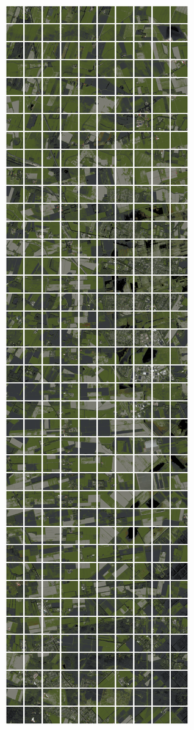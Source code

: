 <html>
<div>
<img src="https://github.com/HakkaTjakka/NL_TILE_MAP/blob/main/18/642/-1062/r.6420.-10620.png" height="44" width="44">
<img src="https://github.com/HakkaTjakka/NL_TILE_MAP/blob/main/18/642/-1062/r.6421.-10620.png" height="44" width="44">
<img src="https://github.com/HakkaTjakka/NL_TILE_MAP/blob/main/18/642/-1062/r.6422.-10620.png" height="44" width="44">
<img src="https://github.com/HakkaTjakka/NL_TILE_MAP/blob/main/18/642/-1062/r.6423.-10620.png" height="44" width="44">
<img src="https://github.com/HakkaTjakka/NL_TILE_MAP/blob/main/18/642/-1062/r.6424.-10620.png" height="44" width="44">
<img src="https://github.com/HakkaTjakka/NL_TILE_MAP/blob/main/18/642/-1062/r.6425.-10620.png" height="44" width="44">
<img src="https://github.com/HakkaTjakka/NL_TILE_MAP/blob/main/18/642/-1062/r.6426.-10620.png" height="44" width="44">
<img src="https://github.com/HakkaTjakka/NL_TILE_MAP/blob/main/18/642/-1062/r.6427.-10620.png" height="44" width="44">
<img src="https://github.com/HakkaTjakka/NL_TILE_MAP/blob/main/18/642/-1062/r.6428.-10620.png" height="44" width="44">
<img src="https://github.com/HakkaTjakka/NL_TILE_MAP/blob/main/18/642/-1062/r.6429.-10620.png" height="44" width="44">
<img src="https://github.com/HakkaTjakka/NL_TILE_MAP/blob/main/18/643/-1062/r.6430.-10620.png" height="44" width="44">
<img src="https://github.com/HakkaTjakka/NL_TILE_MAP/blob/main/18/643/-1062/r.6431.-10620.png" height="44" width="44">
<img src="https://github.com/HakkaTjakka/NL_TILE_MAP/blob/main/18/643/-1062/r.6432.-10620.png" height="44" width="44">
<img src="https://github.com/HakkaTjakka/NL_TILE_MAP/blob/main/18/643/-1062/r.6433.-10620.png" height="44" width="44">
<img src="https://github.com/HakkaTjakka/NL_TILE_MAP/blob/main/18/643/-1062/r.6434.-10620.png" height="44" width="44">
<img src="https://github.com/HakkaTjakka/NL_TILE_MAP/blob/main/18/643/-1062/r.6435.-10620.png" height="44" width="44">
<img src="https://github.com/HakkaTjakka/NL_TILE_MAP/blob/main/18/643/-1062/r.6436.-10620.png" height="44" width="44">
<img src="https://github.com/HakkaTjakka/NL_TILE_MAP/blob/main/18/643/-1062/r.6437.-10620.png" height="44" width="44">
<img src="https://github.com/HakkaTjakka/NL_TILE_MAP/blob/main/18/643/-1062/r.6438.-10620.png" height="44" width="44">
<img src="https://github.com/HakkaTjakka/NL_TILE_MAP/blob/main/18/643/-1062/r.6439.-10620.png" height="44" width="44">
<br>
<img src="https://github.com/HakkaTjakka/NL_TILE_MAP/blob/main/18/642/-1062/r.6420.-10619.png" height="44" width="44">
<img src="https://github.com/HakkaTjakka/NL_TILE_MAP/blob/main/18/642/-1062/r.6421.-10619.png" height="44" width="44">
<img src="https://github.com/HakkaTjakka/NL_TILE_MAP/blob/main/18/642/-1062/r.6422.-10619.png" height="44" width="44">
<img src="https://github.com/HakkaTjakka/NL_TILE_MAP/blob/main/18/642/-1062/r.6423.-10619.png" height="44" width="44">
<img src="https://github.com/HakkaTjakka/NL_TILE_MAP/blob/main/18/642/-1062/r.6424.-10619.png" height="44" width="44">
<img src="https://github.com/HakkaTjakka/NL_TILE_MAP/blob/main/18/642/-1062/r.6425.-10619.png" height="44" width="44">
<img src="https://github.com/HakkaTjakka/NL_TILE_MAP/blob/main/18/642/-1062/r.6426.-10619.png" height="44" width="44">
<img src="https://github.com/HakkaTjakka/NL_TILE_MAP/blob/main/18/642/-1062/r.6427.-10619.png" height="44" width="44">
<img src="https://github.com/HakkaTjakka/NL_TILE_MAP/blob/main/18/642/-1062/r.6428.-10619.png" height="44" width="44">
<img src="https://github.com/HakkaTjakka/NL_TILE_MAP/blob/main/18/642/-1062/r.6429.-10619.png" height="44" width="44">
<img src="https://github.com/HakkaTjakka/NL_TILE_MAP/blob/main/18/643/-1062/r.6430.-10619.png" height="44" width="44">
<img src="https://github.com/HakkaTjakka/NL_TILE_MAP/blob/main/18/643/-1062/r.6431.-10619.png" height="44" width="44">
<img src="https://github.com/HakkaTjakka/NL_TILE_MAP/blob/main/18/643/-1062/r.6432.-10619.png" height="44" width="44">
<img src="https://github.com/HakkaTjakka/NL_TILE_MAP/blob/main/18/643/-1062/r.6433.-10619.png" height="44" width="44">
<img src="https://github.com/HakkaTjakka/NL_TILE_MAP/blob/main/18/643/-1062/r.6434.-10619.png" height="44" width="44">
<img src="https://github.com/HakkaTjakka/NL_TILE_MAP/blob/main/18/643/-1062/r.6435.-10619.png" height="44" width="44">
<img src="https://github.com/HakkaTjakka/NL_TILE_MAP/blob/main/18/643/-1062/r.6436.-10619.png" height="44" width="44">
<img src="https://github.com/HakkaTjakka/NL_TILE_MAP/blob/main/18/643/-1062/r.6437.-10619.png" height="44" width="44">
<img src="https://github.com/HakkaTjakka/NL_TILE_MAP/blob/main/18/643/-1062/r.6438.-10619.png" height="44" width="44">
<img src="https://github.com/HakkaTjakka/NL_TILE_MAP/blob/main/18/643/-1062/r.6439.-10619.png" height="44" width="44">
<br>
<img src="https://github.com/HakkaTjakka/NL_TILE_MAP/blob/main/18/642/-1062/r.6420.-10618.png" height="44" width="44">
<img src="https://github.com/HakkaTjakka/NL_TILE_MAP/blob/main/18/642/-1062/r.6421.-10618.png" height="44" width="44">
<img src="https://github.com/HakkaTjakka/NL_TILE_MAP/blob/main/18/642/-1062/r.6422.-10618.png" height="44" width="44">
<img src="https://github.com/HakkaTjakka/NL_TILE_MAP/blob/main/18/642/-1062/r.6423.-10618.png" height="44" width="44">
<img src="https://github.com/HakkaTjakka/NL_TILE_MAP/blob/main/18/642/-1062/r.6424.-10618.png" height="44" width="44">
<img src="https://github.com/HakkaTjakka/NL_TILE_MAP/blob/main/18/642/-1062/r.6425.-10618.png" height="44" width="44">
<img src="https://github.com/HakkaTjakka/NL_TILE_MAP/blob/main/18/642/-1062/r.6426.-10618.png" height="44" width="44">
<img src="https://github.com/HakkaTjakka/NL_TILE_MAP/blob/main/18/642/-1062/r.6427.-10618.png" height="44" width="44">
<img src="https://github.com/HakkaTjakka/NL_TILE_MAP/blob/main/18/642/-1062/r.6428.-10618.png" height="44" width="44">
<img src="https://github.com/HakkaTjakka/NL_TILE_MAP/blob/main/18/642/-1062/r.6429.-10618.png" height="44" width="44">
<img src="https://github.com/HakkaTjakka/NL_TILE_MAP/blob/main/18/643/-1062/r.6430.-10618.png" height="44" width="44">
<img src="https://github.com/HakkaTjakka/NL_TILE_MAP/blob/main/18/643/-1062/r.6431.-10618.png" height="44" width="44">
<img src="https://github.com/HakkaTjakka/NL_TILE_MAP/blob/main/18/643/-1062/r.6432.-10618.png" height="44" width="44">
<img src="https://github.com/HakkaTjakka/NL_TILE_MAP/blob/main/18/643/-1062/r.6433.-10618.png" height="44" width="44">
<img src="https://github.com/HakkaTjakka/NL_TILE_MAP/blob/main/18/643/-1062/r.6434.-10618.png" height="44" width="44">
<img src="https://github.com/HakkaTjakka/NL_TILE_MAP/blob/main/18/643/-1062/r.6435.-10618.png" height="44" width="44">
<img src="https://github.com/HakkaTjakka/NL_TILE_MAP/blob/main/18/643/-1062/r.6436.-10618.png" height="44" width="44">
<img src="https://github.com/HakkaTjakka/NL_TILE_MAP/blob/main/18/643/-1062/r.6437.-10618.png" height="44" width="44">
<img src="https://github.com/HakkaTjakka/NL_TILE_MAP/blob/main/18/643/-1062/r.6438.-10618.png" height="44" width="44">
<img src="https://github.com/HakkaTjakka/NL_TILE_MAP/blob/main/18/643/-1062/r.6439.-10618.png" height="44" width="44">
<br>
<img src="https://github.com/HakkaTjakka/NL_TILE_MAP/blob/main/18/642/-1062/r.6420.-10617.png" height="44" width="44">
<img src="https://github.com/HakkaTjakka/NL_TILE_MAP/blob/main/18/642/-1062/r.6421.-10617.png" height="44" width="44">
<img src="https://github.com/HakkaTjakka/NL_TILE_MAP/blob/main/18/642/-1062/r.6422.-10617.png" height="44" width="44">
<img src="https://github.com/HakkaTjakka/NL_TILE_MAP/blob/main/18/642/-1062/r.6423.-10617.png" height="44" width="44">
<img src="https://github.com/HakkaTjakka/NL_TILE_MAP/blob/main/18/642/-1062/r.6424.-10617.png" height="44" width="44">
<img src="https://github.com/HakkaTjakka/NL_TILE_MAP/blob/main/18/642/-1062/r.6425.-10617.png" height="44" width="44">
<img src="https://github.com/HakkaTjakka/NL_TILE_MAP/blob/main/18/642/-1062/r.6426.-10617.png" height="44" width="44">
<img src="https://github.com/HakkaTjakka/NL_TILE_MAP/blob/main/18/642/-1062/r.6427.-10617.png" height="44" width="44">
<img src="https://github.com/HakkaTjakka/NL_TILE_MAP/blob/main/18/642/-1062/r.6428.-10617.png" height="44" width="44">
<img src="https://github.com/HakkaTjakka/NL_TILE_MAP/blob/main/18/642/-1062/r.6429.-10617.png" height="44" width="44">
<img src="https://github.com/HakkaTjakka/NL_TILE_MAP/blob/main/18/643/-1062/r.6430.-10617.png" height="44" width="44">
<img src="https://github.com/HakkaTjakka/NL_TILE_MAP/blob/main/18/643/-1062/r.6431.-10617.png" height="44" width="44">
<img src="https://github.com/HakkaTjakka/NL_TILE_MAP/blob/main/18/643/-1062/r.6432.-10617.png" height="44" width="44">
<img src="https://github.com/HakkaTjakka/NL_TILE_MAP/blob/main/18/643/-1062/r.6433.-10617.png" height="44" width="44">
<img src="https://github.com/HakkaTjakka/NL_TILE_MAP/blob/main/18/643/-1062/r.6434.-10617.png" height="44" width="44">
<img src="https://github.com/HakkaTjakka/NL_TILE_MAP/blob/main/18/643/-1062/r.6435.-10617.png" height="44" width="44">
<img src="https://github.com/HakkaTjakka/NL_TILE_MAP/blob/main/18/643/-1062/r.6436.-10617.png" height="44" width="44">
<img src="https://github.com/HakkaTjakka/NL_TILE_MAP/blob/main/18/643/-1062/r.6437.-10617.png" height="44" width="44">
<img src="https://github.com/HakkaTjakka/NL_TILE_MAP/blob/main/18/643/-1062/r.6438.-10617.png" height="44" width="44">
<img src="https://github.com/HakkaTjakka/NL_TILE_MAP/blob/main/18/643/-1062/r.6439.-10617.png" height="44" width="44">
<br>
<img src="https://github.com/HakkaTjakka/NL_TILE_MAP/blob/main/18/642/-1062/r.6420.-10616.png" height="44" width="44">
<img src="https://github.com/HakkaTjakka/NL_TILE_MAP/blob/main/18/642/-1062/r.6421.-10616.png" height="44" width="44">
<img src="https://github.com/HakkaTjakka/NL_TILE_MAP/blob/main/18/642/-1062/r.6422.-10616.png" height="44" width="44">
<img src="https://github.com/HakkaTjakka/NL_TILE_MAP/blob/main/18/642/-1062/r.6423.-10616.png" height="44" width="44">
<img src="https://github.com/HakkaTjakka/NL_TILE_MAP/blob/main/18/642/-1062/r.6424.-10616.png" height="44" width="44">
<img src="https://github.com/HakkaTjakka/NL_TILE_MAP/blob/main/18/642/-1062/r.6425.-10616.png" height="44" width="44">
<img src="https://github.com/HakkaTjakka/NL_TILE_MAP/blob/main/18/642/-1062/r.6426.-10616.png" height="44" width="44">
<img src="https://github.com/HakkaTjakka/NL_TILE_MAP/blob/main/18/642/-1062/r.6427.-10616.png" height="44" width="44">
<img src="https://github.com/HakkaTjakka/NL_TILE_MAP/blob/main/18/642/-1062/r.6428.-10616.png" height="44" width="44">
<img src="https://github.com/HakkaTjakka/NL_TILE_MAP/blob/main/18/642/-1062/r.6429.-10616.png" height="44" width="44">
<img src="https://github.com/HakkaTjakka/NL_TILE_MAP/blob/main/18/643/-1062/r.6430.-10616.png" height="44" width="44">
<img src="https://github.com/HakkaTjakka/NL_TILE_MAP/blob/main/18/643/-1062/r.6431.-10616.png" height="44" width="44">
<img src="https://github.com/HakkaTjakka/NL_TILE_MAP/blob/main/18/643/-1062/r.6432.-10616.png" height="44" width="44">
<img src="https://github.com/HakkaTjakka/NL_TILE_MAP/blob/main/18/643/-1062/r.6433.-10616.png" height="44" width="44">
<img src="https://github.com/HakkaTjakka/NL_TILE_MAP/blob/main/18/643/-1062/r.6434.-10616.png" height="44" width="44">
<img src="https://github.com/HakkaTjakka/NL_TILE_MAP/blob/main/18/643/-1062/r.6435.-10616.png" height="44" width="44">
<img src="https://github.com/HakkaTjakka/NL_TILE_MAP/blob/main/18/643/-1062/r.6436.-10616.png" height="44" width="44">
<img src="https://github.com/HakkaTjakka/NL_TILE_MAP/blob/main/18/643/-1062/r.6437.-10616.png" height="44" width="44">
<img src="https://github.com/HakkaTjakka/NL_TILE_MAP/blob/main/18/643/-1062/r.6438.-10616.png" height="44" width="44">
<img src="https://github.com/HakkaTjakka/NL_TILE_MAP/blob/main/18/643/-1062/r.6439.-10616.png" height="44" width="44">
<br>
<img src="https://github.com/HakkaTjakka/NL_TILE_MAP/blob/main/18/642/-1062/r.6420.-10615.png" height="44" width="44">
<img src="https://github.com/HakkaTjakka/NL_TILE_MAP/blob/main/18/642/-1062/r.6421.-10615.png" height="44" width="44">
<img src="https://github.com/HakkaTjakka/NL_TILE_MAP/blob/main/18/642/-1062/r.6422.-10615.png" height="44" width="44">
<img src="https://github.com/HakkaTjakka/NL_TILE_MAP/blob/main/18/642/-1062/r.6423.-10615.png" height="44" width="44">
<img src="https://github.com/HakkaTjakka/NL_TILE_MAP/blob/main/18/642/-1062/r.6424.-10615.png" height="44" width="44">
<img src="https://github.com/HakkaTjakka/NL_TILE_MAP/blob/main/18/642/-1062/r.6425.-10615.png" height="44" width="44">
<img src="https://github.com/HakkaTjakka/NL_TILE_MAP/blob/main/18/642/-1062/r.6426.-10615.png" height="44" width="44">
<img src="https://github.com/HakkaTjakka/NL_TILE_MAP/blob/main/18/642/-1062/r.6427.-10615.png" height="44" width="44">
<img src="https://github.com/HakkaTjakka/NL_TILE_MAP/blob/main/18/642/-1062/r.6428.-10615.png" height="44" width="44">
<img src="https://github.com/HakkaTjakka/NL_TILE_MAP/blob/main/18/642/-1062/r.6429.-10615.png" height="44" width="44">
<img src="https://github.com/HakkaTjakka/NL_TILE_MAP/blob/main/18/643/-1062/r.6430.-10615.png" height="44" width="44">
<img src="https://github.com/HakkaTjakka/NL_TILE_MAP/blob/main/18/643/-1062/r.6431.-10615.png" height="44" width="44">
<img src="https://github.com/HakkaTjakka/NL_TILE_MAP/blob/main/18/643/-1062/r.6432.-10615.png" height="44" width="44">
<img src="https://github.com/HakkaTjakka/NL_TILE_MAP/blob/main/18/643/-1062/r.6433.-10615.png" height="44" width="44">
<img src="https://github.com/HakkaTjakka/NL_TILE_MAP/blob/main/18/643/-1062/r.6434.-10615.png" height="44" width="44">
<img src="https://github.com/HakkaTjakka/NL_TILE_MAP/blob/main/18/643/-1062/r.6435.-10615.png" height="44" width="44">
<img src="https://github.com/HakkaTjakka/NL_TILE_MAP/blob/main/18/643/-1062/r.6436.-10615.png" height="44" width="44">
<img src="https://github.com/HakkaTjakka/NL_TILE_MAP/blob/main/18/643/-1062/r.6437.-10615.png" height="44" width="44">
<img src="https://github.com/HakkaTjakka/NL_TILE_MAP/blob/main/18/643/-1062/r.6438.-10615.png" height="44" width="44">
<img src="https://github.com/HakkaTjakka/NL_TILE_MAP/blob/main/18/643/-1062/r.6439.-10615.png" height="44" width="44">
<br>
<img src="https://github.com/HakkaTjakka/NL_TILE_MAP/blob/main/18/642/-1062/r.6420.-10614.png" height="44" width="44">
<img src="https://github.com/HakkaTjakka/NL_TILE_MAP/blob/main/18/642/-1062/r.6421.-10614.png" height="44" width="44">
<img src="https://github.com/HakkaTjakka/NL_TILE_MAP/blob/main/18/642/-1062/r.6422.-10614.png" height="44" width="44">
<img src="https://github.com/HakkaTjakka/NL_TILE_MAP/blob/main/18/642/-1062/r.6423.-10614.png" height="44" width="44">
<img src="https://github.com/HakkaTjakka/NL_TILE_MAP/blob/main/18/642/-1062/r.6424.-10614.png" height="44" width="44">
<img src="https://github.com/HakkaTjakka/NL_TILE_MAP/blob/main/18/642/-1062/r.6425.-10614.png" height="44" width="44">
<img src="https://github.com/HakkaTjakka/NL_TILE_MAP/blob/main/18/642/-1062/r.6426.-10614.png" height="44" width="44">
<img src="https://github.com/HakkaTjakka/NL_TILE_MAP/blob/main/18/642/-1062/r.6427.-10614.png" height="44" width="44">
<img src="https://github.com/HakkaTjakka/NL_TILE_MAP/blob/main/18/642/-1062/r.6428.-10614.png" height="44" width="44">
<img src="https://github.com/HakkaTjakka/NL_TILE_MAP/blob/main/18/642/-1062/r.6429.-10614.png" height="44" width="44">
<img src="https://github.com/HakkaTjakka/NL_TILE_MAP/blob/main/18/643/-1062/r.6430.-10614.png" height="44" width="44">
<img src="https://github.com/HakkaTjakka/NL_TILE_MAP/blob/main/18/643/-1062/r.6431.-10614.png" height="44" width="44">
<img src="https://github.com/HakkaTjakka/NL_TILE_MAP/blob/main/18/643/-1062/r.6432.-10614.png" height="44" width="44">
<img src="https://github.com/HakkaTjakka/NL_TILE_MAP/blob/main/18/643/-1062/r.6433.-10614.png" height="44" width="44">
<img src="https://github.com/HakkaTjakka/NL_TILE_MAP/blob/main/18/643/-1062/r.6434.-10614.png" height="44" width="44">
<img src="https://github.com/HakkaTjakka/NL_TILE_MAP/blob/main/18/643/-1062/r.6435.-10614.png" height="44" width="44">
<img src="https://github.com/HakkaTjakka/NL_TILE_MAP/blob/main/18/643/-1062/r.6436.-10614.png" height="44" width="44">
<img src="https://github.com/HakkaTjakka/NL_TILE_MAP/blob/main/18/643/-1062/r.6437.-10614.png" height="44" width="44">
<img src="https://github.com/HakkaTjakka/NL_TILE_MAP/blob/main/18/643/-1062/r.6438.-10614.png" height="44" width="44">
<img src="https://github.com/HakkaTjakka/NL_TILE_MAP/blob/main/18/643/-1062/r.6439.-10614.png" height="44" width="44">
<br>
<img src="https://github.com/HakkaTjakka/NL_TILE_MAP/blob/main/18/642/-1062/r.6420.-10613.png" height="44" width="44">
<img src="https://github.com/HakkaTjakka/NL_TILE_MAP/blob/main/18/642/-1062/r.6421.-10613.png" height="44" width="44">
<img src="https://github.com/HakkaTjakka/NL_TILE_MAP/blob/main/18/642/-1062/r.6422.-10613.png" height="44" width="44">
<img src="https://github.com/HakkaTjakka/NL_TILE_MAP/blob/main/18/642/-1062/r.6423.-10613.png" height="44" width="44">
<img src="https://github.com/HakkaTjakka/NL_TILE_MAP/blob/main/18/642/-1062/r.6424.-10613.png" height="44" width="44">
<img src="https://github.com/HakkaTjakka/NL_TILE_MAP/blob/main/18/642/-1062/r.6425.-10613.png" height="44" width="44">
<img src="https://github.com/HakkaTjakka/NL_TILE_MAP/blob/main/18/642/-1062/r.6426.-10613.png" height="44" width="44">
<img src="https://github.com/HakkaTjakka/NL_TILE_MAP/blob/main/18/642/-1062/r.6427.-10613.png" height="44" width="44">
<img src="https://github.com/HakkaTjakka/NL_TILE_MAP/blob/main/18/642/-1062/r.6428.-10613.png" height="44" width="44">
<img src="https://github.com/HakkaTjakka/NL_TILE_MAP/blob/main/18/642/-1062/r.6429.-10613.png" height="44" width="44">
<img src="https://github.com/HakkaTjakka/NL_TILE_MAP/blob/main/18/643/-1062/r.6430.-10613.png" height="44" width="44">
<img src="https://github.com/HakkaTjakka/NL_TILE_MAP/blob/main/18/643/-1062/r.6431.-10613.png" height="44" width="44">
<img src="https://github.com/HakkaTjakka/NL_TILE_MAP/blob/main/18/643/-1062/r.6432.-10613.png" height="44" width="44">
<img src="https://github.com/HakkaTjakka/NL_TILE_MAP/blob/main/18/643/-1062/r.6433.-10613.png" height="44" width="44">
<img src="https://github.com/HakkaTjakka/NL_TILE_MAP/blob/main/18/643/-1062/r.6434.-10613.png" height="44" width="44">
<img src="https://github.com/HakkaTjakka/NL_TILE_MAP/blob/main/18/643/-1062/r.6435.-10613.png" height="44" width="44">
<img src="https://github.com/HakkaTjakka/NL_TILE_MAP/blob/main/18/643/-1062/r.6436.-10613.png" height="44" width="44">
<img src="https://github.com/HakkaTjakka/NL_TILE_MAP/blob/main/18/643/-1062/r.6437.-10613.png" height="44" width="44">
<img src="https://github.com/HakkaTjakka/NL_TILE_MAP/blob/main/18/643/-1062/r.6438.-10613.png" height="44" width="44">
<img src="https://github.com/HakkaTjakka/NL_TILE_MAP/blob/main/18/643/-1062/r.6439.-10613.png" height="44" width="44">
<br>
<img src="https://github.com/HakkaTjakka/NL_TILE_MAP/blob/main/18/642/-1062/r.6420.-10612.png" height="44" width="44">
<img src="https://github.com/HakkaTjakka/NL_TILE_MAP/blob/main/18/642/-1062/r.6421.-10612.png" height="44" width="44">
<img src="https://github.com/HakkaTjakka/NL_TILE_MAP/blob/main/18/642/-1062/r.6422.-10612.png" height="44" width="44">
<img src="https://github.com/HakkaTjakka/NL_TILE_MAP/blob/main/18/642/-1062/r.6423.-10612.png" height="44" width="44">
<img src="https://github.com/HakkaTjakka/NL_TILE_MAP/blob/main/18/642/-1062/r.6424.-10612.png" height="44" width="44">
<img src="https://github.com/HakkaTjakka/NL_TILE_MAP/blob/main/18/642/-1062/r.6425.-10612.png" height="44" width="44">
<img src="https://github.com/HakkaTjakka/NL_TILE_MAP/blob/main/18/642/-1062/r.6426.-10612.png" height="44" width="44">
<img src="https://github.com/HakkaTjakka/NL_TILE_MAP/blob/main/18/642/-1062/r.6427.-10612.png" height="44" width="44">
<img src="https://github.com/HakkaTjakka/NL_TILE_MAP/blob/main/18/642/-1062/r.6428.-10612.png" height="44" width="44">
<img src="https://github.com/HakkaTjakka/NL_TILE_MAP/blob/main/18/642/-1062/r.6429.-10612.png" height="44" width="44">
<img src="https://github.com/HakkaTjakka/NL_TILE_MAP/blob/main/18/643/-1062/r.6430.-10612.png" height="44" width="44">
<img src="https://github.com/HakkaTjakka/NL_TILE_MAP/blob/main/18/643/-1062/r.6431.-10612.png" height="44" width="44">
<img src="https://github.com/HakkaTjakka/NL_TILE_MAP/blob/main/18/643/-1062/r.6432.-10612.png" height="44" width="44">
<img src="https://github.com/HakkaTjakka/NL_TILE_MAP/blob/main/18/643/-1062/r.6433.-10612.png" height="44" width="44">
<img src="https://github.com/HakkaTjakka/NL_TILE_MAP/blob/main/18/643/-1062/r.6434.-10612.png" height="44" width="44">
<img src="https://github.com/HakkaTjakka/NL_TILE_MAP/blob/main/18/643/-1062/r.6435.-10612.png" height="44" width="44">
<img src="https://github.com/HakkaTjakka/NL_TILE_MAP/blob/main/18/643/-1062/r.6436.-10612.png" height="44" width="44">
<img src="https://github.com/HakkaTjakka/NL_TILE_MAP/blob/main/18/643/-1062/r.6437.-10612.png" height="44" width="44">
<img src="https://github.com/HakkaTjakka/NL_TILE_MAP/blob/main/18/643/-1062/r.6438.-10612.png" height="44" width="44">
<img src="https://github.com/HakkaTjakka/NL_TILE_MAP/blob/main/18/643/-1062/r.6439.-10612.png" height="44" width="44">
<br>
<img src="https://github.com/HakkaTjakka/NL_TILE_MAP/blob/main/18/642/-1062/r.6420.-10611.png" height="44" width="44">
<img src="https://github.com/HakkaTjakka/NL_TILE_MAP/blob/main/18/642/-1062/r.6421.-10611.png" height="44" width="44">
<img src="https://github.com/HakkaTjakka/NL_TILE_MAP/blob/main/18/642/-1062/r.6422.-10611.png" height="44" width="44">
<img src="https://github.com/HakkaTjakka/NL_TILE_MAP/blob/main/18/642/-1062/r.6423.-10611.png" height="44" width="44">
<img src="https://github.com/HakkaTjakka/NL_TILE_MAP/blob/main/18/642/-1062/r.6424.-10611.png" height="44" width="44">
<img src="https://github.com/HakkaTjakka/NL_TILE_MAP/blob/main/18/642/-1062/r.6425.-10611.png" height="44" width="44">
<img src="https://github.com/HakkaTjakka/NL_TILE_MAP/blob/main/18/642/-1062/r.6426.-10611.png" height="44" width="44">
<img src="https://github.com/HakkaTjakka/NL_TILE_MAP/blob/main/18/642/-1062/r.6427.-10611.png" height="44" width="44">
<img src="https://github.com/HakkaTjakka/NL_TILE_MAP/blob/main/18/642/-1062/r.6428.-10611.png" height="44" width="44">
<img src="https://github.com/HakkaTjakka/NL_TILE_MAP/blob/main/18/642/-1062/r.6429.-10611.png" height="44" width="44">
<img src="https://github.com/HakkaTjakka/NL_TILE_MAP/blob/main/18/643/-1062/r.6430.-10611.png" height="44" width="44">
<img src="https://github.com/HakkaTjakka/NL_TILE_MAP/blob/main/18/643/-1062/r.6431.-10611.png" height="44" width="44">
<img src="https://github.com/HakkaTjakka/NL_TILE_MAP/blob/main/18/643/-1062/r.6432.-10611.png" height="44" width="44">
<img src="https://github.com/HakkaTjakka/NL_TILE_MAP/blob/main/18/643/-1062/r.6433.-10611.png" height="44" width="44">
<img src="https://github.com/HakkaTjakka/NL_TILE_MAP/blob/main/18/643/-1062/r.6434.-10611.png" height="44" width="44">
<img src="https://github.com/HakkaTjakka/NL_TILE_MAP/blob/main/18/643/-1062/r.6435.-10611.png" height="44" width="44">
<img src="https://github.com/HakkaTjakka/NL_TILE_MAP/blob/main/18/643/-1062/r.6436.-10611.png" height="44" width="44">
<img src="https://github.com/HakkaTjakka/NL_TILE_MAP/blob/main/18/643/-1062/r.6437.-10611.png" height="44" width="44">
<img src="https://github.com/HakkaTjakka/NL_TILE_MAP/blob/main/18/643/-1062/r.6438.-10611.png" height="44" width="44">
<img src="https://github.com/HakkaTjakka/NL_TILE_MAP/blob/main/18/643/-1062/r.6439.-10611.png" height="44" width="44">
<br>
<img src="https://github.com/HakkaTjakka/NL_TILE_MAP/blob/main/18/642/-1061/r.6420.-10610.png" height="44" width="44">
<img src="https://github.com/HakkaTjakka/NL_TILE_MAP/blob/main/18/642/-1061/r.6421.-10610.png" height="44" width="44">
<img src="https://github.com/HakkaTjakka/NL_TILE_MAP/blob/main/18/642/-1061/r.6422.-10610.png" height="44" width="44">
<img src="https://github.com/HakkaTjakka/NL_TILE_MAP/blob/main/18/642/-1061/r.6423.-10610.png" height="44" width="44">
<img src="https://github.com/HakkaTjakka/NL_TILE_MAP/blob/main/18/642/-1061/r.6424.-10610.png" height="44" width="44">
<img src="https://github.com/HakkaTjakka/NL_TILE_MAP/blob/main/18/642/-1061/r.6425.-10610.png" height="44" width="44">
<img src="https://github.com/HakkaTjakka/NL_TILE_MAP/blob/main/18/642/-1061/r.6426.-10610.png" height="44" width="44">
<img src="https://github.com/HakkaTjakka/NL_TILE_MAP/blob/main/18/642/-1061/r.6427.-10610.png" height="44" width="44">
<img src="https://github.com/HakkaTjakka/NL_TILE_MAP/blob/main/18/642/-1061/r.6428.-10610.png" height="44" width="44">
<img src="https://github.com/HakkaTjakka/NL_TILE_MAP/blob/main/18/642/-1061/r.6429.-10610.png" height="44" width="44">
<img src="https://github.com/HakkaTjakka/NL_TILE_MAP/blob/main/18/643/-1061/r.6430.-10610.png" height="44" width="44">
<img src="https://github.com/HakkaTjakka/NL_TILE_MAP/blob/main/18/643/-1061/r.6431.-10610.png" height="44" width="44">
<img src="https://github.com/HakkaTjakka/NL_TILE_MAP/blob/main/18/643/-1061/r.6432.-10610.png" height="44" width="44">
<img src="https://github.com/HakkaTjakka/NL_TILE_MAP/blob/main/18/643/-1061/r.6433.-10610.png" height="44" width="44">
<img src="https://github.com/HakkaTjakka/NL_TILE_MAP/blob/main/18/643/-1061/r.6434.-10610.png" height="44" width="44">
<img src="https://github.com/HakkaTjakka/NL_TILE_MAP/blob/main/18/643/-1061/r.6435.-10610.png" height="44" width="44">
<img src="https://github.com/HakkaTjakka/NL_TILE_MAP/blob/main/18/643/-1061/r.6436.-10610.png" height="44" width="44">
<img src="https://github.com/HakkaTjakka/NL_TILE_MAP/blob/main/18/643/-1061/r.6437.-10610.png" height="44" width="44">
<img src="https://github.com/HakkaTjakka/NL_TILE_MAP/blob/main/18/643/-1061/r.6438.-10610.png" height="44" width="44">
<img src="https://github.com/HakkaTjakka/NL_TILE_MAP/blob/main/18/643/-1061/r.6439.-10610.png" height="44" width="44">
<br>
<img src="https://github.com/HakkaTjakka/NL_TILE_MAP/blob/main/18/642/-1061/r.6420.-10609.png" height="44" width="44">
<img src="https://github.com/HakkaTjakka/NL_TILE_MAP/blob/main/18/642/-1061/r.6421.-10609.png" height="44" width="44">
<img src="https://github.com/HakkaTjakka/NL_TILE_MAP/blob/main/18/642/-1061/r.6422.-10609.png" height="44" width="44">
<img src="https://github.com/HakkaTjakka/NL_TILE_MAP/blob/main/18/642/-1061/r.6423.-10609.png" height="44" width="44">
<img src="https://github.com/HakkaTjakka/NL_TILE_MAP/blob/main/18/642/-1061/r.6424.-10609.png" height="44" width="44">
<img src="https://github.com/HakkaTjakka/NL_TILE_MAP/blob/main/18/642/-1061/r.6425.-10609.png" height="44" width="44">
<img src="https://github.com/HakkaTjakka/NL_TILE_MAP/blob/main/18/642/-1061/r.6426.-10609.png" height="44" width="44">
<img src="https://github.com/HakkaTjakka/NL_TILE_MAP/blob/main/18/642/-1061/r.6427.-10609.png" height="44" width="44">
<img src="https://github.com/HakkaTjakka/NL_TILE_MAP/blob/main/18/642/-1061/r.6428.-10609.png" height="44" width="44">
<img src="https://github.com/HakkaTjakka/NL_TILE_MAP/blob/main/18/642/-1061/r.6429.-10609.png" height="44" width="44">
<img src="https://github.com/HakkaTjakka/NL_TILE_MAP/blob/main/18/643/-1061/r.6430.-10609.png" height="44" width="44">
<img src="https://github.com/HakkaTjakka/NL_TILE_MAP/blob/main/18/643/-1061/r.6431.-10609.png" height="44" width="44">
<img src="https://github.com/HakkaTjakka/NL_TILE_MAP/blob/main/18/643/-1061/r.6432.-10609.png" height="44" width="44">
<img src="https://github.com/HakkaTjakka/NL_TILE_MAP/blob/main/18/643/-1061/r.6433.-10609.png" height="44" width="44">
<img src="https://github.com/HakkaTjakka/NL_TILE_MAP/blob/main/18/643/-1061/r.6434.-10609.png" height="44" width="44">
<img src="https://github.com/HakkaTjakka/NL_TILE_MAP/blob/main/18/643/-1061/r.6435.-10609.png" height="44" width="44">
<img src="https://github.com/HakkaTjakka/NL_TILE_MAP/blob/main/18/643/-1061/r.6436.-10609.png" height="44" width="44">
<img src="https://github.com/HakkaTjakka/NL_TILE_MAP/blob/main/18/643/-1061/r.6437.-10609.png" height="44" width="44">
<img src="https://github.com/HakkaTjakka/NL_TILE_MAP/blob/main/18/643/-1061/r.6438.-10609.png" height="44" width="44">
<img src="https://github.com/HakkaTjakka/NL_TILE_MAP/blob/main/18/643/-1061/r.6439.-10609.png" height="44" width="44">
<br>
<img src="https://github.com/HakkaTjakka/NL_TILE_MAP/blob/main/18/642/-1061/r.6420.-10608.png" height="44" width="44">
<img src="https://github.com/HakkaTjakka/NL_TILE_MAP/blob/main/18/642/-1061/r.6421.-10608.png" height="44" width="44">
<img src="https://github.com/HakkaTjakka/NL_TILE_MAP/blob/main/18/642/-1061/r.6422.-10608.png" height="44" width="44">
<img src="https://github.com/HakkaTjakka/NL_TILE_MAP/blob/main/18/642/-1061/r.6423.-10608.png" height="44" width="44">
<img src="https://github.com/HakkaTjakka/NL_TILE_MAP/blob/main/18/642/-1061/r.6424.-10608.png" height="44" width="44">
<img src="https://github.com/HakkaTjakka/NL_TILE_MAP/blob/main/18/642/-1061/r.6425.-10608.png" height="44" width="44">
<img src="https://github.com/HakkaTjakka/NL_TILE_MAP/blob/main/18/642/-1061/r.6426.-10608.png" height="44" width="44">
<img src="https://github.com/HakkaTjakka/NL_TILE_MAP/blob/main/18/642/-1061/r.6427.-10608.png" height="44" width="44">
<img src="https://github.com/HakkaTjakka/NL_TILE_MAP/blob/main/18/642/-1061/r.6428.-10608.png" height="44" width="44">
<img src="https://github.com/HakkaTjakka/NL_TILE_MAP/blob/main/18/642/-1061/r.6429.-10608.png" height="44" width="44">
<img src="https://github.com/HakkaTjakka/NL_TILE_MAP/blob/main/18/643/-1061/r.6430.-10608.png" height="44" width="44">
<img src="https://github.com/HakkaTjakka/NL_TILE_MAP/blob/main/18/643/-1061/r.6431.-10608.png" height="44" width="44">
<img src="https://github.com/HakkaTjakka/NL_TILE_MAP/blob/main/18/643/-1061/r.6432.-10608.png" height="44" width="44">
<img src="https://github.com/HakkaTjakka/NL_TILE_MAP/blob/main/18/643/-1061/r.6433.-10608.png" height="44" width="44">
<img src="https://github.com/HakkaTjakka/NL_TILE_MAP/blob/main/18/643/-1061/r.6434.-10608.png" height="44" width="44">
<img src="https://github.com/HakkaTjakka/NL_TILE_MAP/blob/main/18/643/-1061/r.6435.-10608.png" height="44" width="44">
<img src="https://github.com/HakkaTjakka/NL_TILE_MAP/blob/main/18/643/-1061/r.6436.-10608.png" height="44" width="44">
<img src="https://github.com/HakkaTjakka/NL_TILE_MAP/blob/main/18/643/-1061/r.6437.-10608.png" height="44" width="44">
<img src="https://github.com/HakkaTjakka/NL_TILE_MAP/blob/main/18/643/-1061/r.6438.-10608.png" height="44" width="44">
<img src="https://github.com/HakkaTjakka/NL_TILE_MAP/blob/main/18/643/-1061/r.6439.-10608.png" height="44" width="44">
<br>
<img src="https://github.com/HakkaTjakka/NL_TILE_MAP/blob/main/18/642/-1061/r.6420.-10607.png" height="44" width="44">
<img src="https://github.com/HakkaTjakka/NL_TILE_MAP/blob/main/18/642/-1061/r.6421.-10607.png" height="44" width="44">
<img src="https://github.com/HakkaTjakka/NL_TILE_MAP/blob/main/18/642/-1061/r.6422.-10607.png" height="44" width="44">
<img src="https://github.com/HakkaTjakka/NL_TILE_MAP/blob/main/18/642/-1061/r.6423.-10607.png" height="44" width="44">
<img src="https://github.com/HakkaTjakka/NL_TILE_MAP/blob/main/18/642/-1061/r.6424.-10607.png" height="44" width="44">
<img src="https://github.com/HakkaTjakka/NL_TILE_MAP/blob/main/18/642/-1061/r.6425.-10607.png" height="44" width="44">
<img src="https://github.com/HakkaTjakka/NL_TILE_MAP/blob/main/18/642/-1061/r.6426.-10607.png" height="44" width="44">
<img src="https://github.com/HakkaTjakka/NL_TILE_MAP/blob/main/18/642/-1061/r.6427.-10607.png" height="44" width="44">
<img src="https://github.com/HakkaTjakka/NL_TILE_MAP/blob/main/18/642/-1061/r.6428.-10607.png" height="44" width="44">
<img src="https://github.com/HakkaTjakka/NL_TILE_MAP/blob/main/18/642/-1061/r.6429.-10607.png" height="44" width="44">
<img src="https://github.com/HakkaTjakka/NL_TILE_MAP/blob/main/18/643/-1061/r.6430.-10607.png" height="44" width="44">
<img src="https://github.com/HakkaTjakka/NL_TILE_MAP/blob/main/18/643/-1061/r.6431.-10607.png" height="44" width="44">
<img src="https://github.com/HakkaTjakka/NL_TILE_MAP/blob/main/18/643/-1061/r.6432.-10607.png" height="44" width="44">
<img src="https://github.com/HakkaTjakka/NL_TILE_MAP/blob/main/18/643/-1061/r.6433.-10607.png" height="44" width="44">
<img src="https://github.com/HakkaTjakka/NL_TILE_MAP/blob/main/18/643/-1061/r.6434.-10607.png" height="44" width="44">
<img src="https://github.com/HakkaTjakka/NL_TILE_MAP/blob/main/18/643/-1061/r.6435.-10607.png" height="44" width="44">
<img src="https://github.com/HakkaTjakka/NL_TILE_MAP/blob/main/18/643/-1061/r.6436.-10607.png" height="44" width="44">
<img src="https://github.com/HakkaTjakka/NL_TILE_MAP/blob/main/18/643/-1061/r.6437.-10607.png" height="44" width="44">
<img src="https://github.com/HakkaTjakka/NL_TILE_MAP/blob/main/18/643/-1061/r.6438.-10607.png" height="44" width="44">
<img src="https://github.com/HakkaTjakka/NL_TILE_MAP/blob/main/18/643/-1061/r.6439.-10607.png" height="44" width="44">
<br>
<img src="https://github.com/HakkaTjakka/NL_TILE_MAP/blob/main/18/642/-1061/r.6420.-10606.png" height="44" width="44">
<img src="https://github.com/HakkaTjakka/NL_TILE_MAP/blob/main/18/642/-1061/r.6421.-10606.png" height="44" width="44">
<img src="https://github.com/HakkaTjakka/NL_TILE_MAP/blob/main/18/642/-1061/r.6422.-10606.png" height="44" width="44">
<img src="https://github.com/HakkaTjakka/NL_TILE_MAP/blob/main/18/642/-1061/r.6423.-10606.png" height="44" width="44">
<img src="https://github.com/HakkaTjakka/NL_TILE_MAP/blob/main/18/642/-1061/r.6424.-10606.png" height="44" width="44">
<img src="https://github.com/HakkaTjakka/NL_TILE_MAP/blob/main/18/642/-1061/r.6425.-10606.png" height="44" width="44">
<img src="https://github.com/HakkaTjakka/NL_TILE_MAP/blob/main/18/642/-1061/r.6426.-10606.png" height="44" width="44">
<img src="https://github.com/HakkaTjakka/NL_TILE_MAP/blob/main/18/642/-1061/r.6427.-10606.png" height="44" width="44">
<img src="https://github.com/HakkaTjakka/NL_TILE_MAP/blob/main/18/642/-1061/r.6428.-10606.png" height="44" width="44">
<img src="https://github.com/HakkaTjakka/NL_TILE_MAP/blob/main/18/642/-1061/r.6429.-10606.png" height="44" width="44">
<img src="https://github.com/HakkaTjakka/NL_TILE_MAP/blob/main/18/643/-1061/r.6430.-10606.png" height="44" width="44">
<img src="https://github.com/HakkaTjakka/NL_TILE_MAP/blob/main/18/643/-1061/r.6431.-10606.png" height="44" width="44">
<img src="https://github.com/HakkaTjakka/NL_TILE_MAP/blob/main/18/643/-1061/r.6432.-10606.png" height="44" width="44">
<img src="https://github.com/HakkaTjakka/NL_TILE_MAP/blob/main/18/643/-1061/r.6433.-10606.png" height="44" width="44">
<img src="https://github.com/HakkaTjakka/NL_TILE_MAP/blob/main/18/643/-1061/r.6434.-10606.png" height="44" width="44">
<img src="https://github.com/HakkaTjakka/NL_TILE_MAP/blob/main/18/643/-1061/r.6435.-10606.png" height="44" width="44">
<img src="https://github.com/HakkaTjakka/NL_TILE_MAP/blob/main/18/643/-1061/r.6436.-10606.png" height="44" width="44">
<img src="https://github.com/HakkaTjakka/NL_TILE_MAP/blob/main/18/643/-1061/r.6437.-10606.png" height="44" width="44">
<img src="https://github.com/HakkaTjakka/NL_TILE_MAP/blob/main/18/643/-1061/r.6438.-10606.png" height="44" width="44">
<img src="https://github.com/HakkaTjakka/NL_TILE_MAP/blob/main/18/643/-1061/r.6439.-10606.png" height="44" width="44">
<br>
<img src="https://github.com/HakkaTjakka/NL_TILE_MAP/blob/main/18/642/-1061/r.6420.-10605.png" height="44" width="44">
<img src="https://github.com/HakkaTjakka/NL_TILE_MAP/blob/main/18/642/-1061/r.6421.-10605.png" height="44" width="44">
<img src="https://github.com/HakkaTjakka/NL_TILE_MAP/blob/main/18/642/-1061/r.6422.-10605.png" height="44" width="44">
<img src="https://github.com/HakkaTjakka/NL_TILE_MAP/blob/main/18/642/-1061/r.6423.-10605.png" height="44" width="44">
<img src="https://github.com/HakkaTjakka/NL_TILE_MAP/blob/main/18/642/-1061/r.6424.-10605.png" height="44" width="44">
<img src="https://github.com/HakkaTjakka/NL_TILE_MAP/blob/main/18/642/-1061/r.6425.-10605.png" height="44" width="44">
<img src="https://github.com/HakkaTjakka/NL_TILE_MAP/blob/main/18/642/-1061/r.6426.-10605.png" height="44" width="44">
<img src="https://github.com/HakkaTjakka/NL_TILE_MAP/blob/main/18/642/-1061/r.6427.-10605.png" height="44" width="44">
<img src="https://github.com/HakkaTjakka/NL_TILE_MAP/blob/main/18/642/-1061/r.6428.-10605.png" height="44" width="44">
<img src="https://github.com/HakkaTjakka/NL_TILE_MAP/blob/main/18/642/-1061/r.6429.-10605.png" height="44" width="44">
<img src="https://github.com/HakkaTjakka/NL_TILE_MAP/blob/main/18/643/-1061/r.6430.-10605.png" height="44" width="44">
<img src="https://github.com/HakkaTjakka/NL_TILE_MAP/blob/main/18/643/-1061/r.6431.-10605.png" height="44" width="44">
<img src="https://github.com/HakkaTjakka/NL_TILE_MAP/blob/main/18/643/-1061/r.6432.-10605.png" height="44" width="44">
<img src="https://github.com/HakkaTjakka/NL_TILE_MAP/blob/main/18/643/-1061/r.6433.-10605.png" height="44" width="44">
<img src="https://github.com/HakkaTjakka/NL_TILE_MAP/blob/main/18/643/-1061/r.6434.-10605.png" height="44" width="44">
<img src="https://github.com/HakkaTjakka/NL_TILE_MAP/blob/main/18/643/-1061/r.6435.-10605.png" height="44" width="44">
<img src="https://github.com/HakkaTjakka/NL_TILE_MAP/blob/main/18/643/-1061/r.6436.-10605.png" height="44" width="44">
<img src="https://github.com/HakkaTjakka/NL_TILE_MAP/blob/main/18/643/-1061/r.6437.-10605.png" height="44" width="44">
<img src="https://github.com/HakkaTjakka/NL_TILE_MAP/blob/main/18/643/-1061/r.6438.-10605.png" height="44" width="44">
<img src="https://github.com/HakkaTjakka/NL_TILE_MAP/blob/main/18/643/-1061/r.6439.-10605.png" height="44" width="44">
<br>
<img src="https://github.com/HakkaTjakka/NL_TILE_MAP/blob/main/18/642/-1061/r.6420.-10604.png" height="44" width="44">
<img src="https://github.com/HakkaTjakka/NL_TILE_MAP/blob/main/18/642/-1061/r.6421.-10604.png" height="44" width="44">
<img src="https://github.com/HakkaTjakka/NL_TILE_MAP/blob/main/18/642/-1061/r.6422.-10604.png" height="44" width="44">
<img src="https://github.com/HakkaTjakka/NL_TILE_MAP/blob/main/18/642/-1061/r.6423.-10604.png" height="44" width="44">
<img src="https://github.com/HakkaTjakka/NL_TILE_MAP/blob/main/18/642/-1061/r.6424.-10604.png" height="44" width="44">
<img src="https://github.com/HakkaTjakka/NL_TILE_MAP/blob/main/18/642/-1061/r.6425.-10604.png" height="44" width="44">
<img src="https://github.com/HakkaTjakka/NL_TILE_MAP/blob/main/18/642/-1061/r.6426.-10604.png" height="44" width="44">
<img src="https://github.com/HakkaTjakka/NL_TILE_MAP/blob/main/18/642/-1061/r.6427.-10604.png" height="44" width="44">
<img src="https://github.com/HakkaTjakka/NL_TILE_MAP/blob/main/18/642/-1061/r.6428.-10604.png" height="44" width="44">
<img src="https://github.com/HakkaTjakka/NL_TILE_MAP/blob/main/18/642/-1061/r.6429.-10604.png" height="44" width="44">
<img src="https://github.com/HakkaTjakka/NL_TILE_MAP/blob/main/18/643/-1061/r.6430.-10604.png" height="44" width="44">
<img src="https://github.com/HakkaTjakka/NL_TILE_MAP/blob/main/18/643/-1061/r.6431.-10604.png" height="44" width="44">
<img src="https://github.com/HakkaTjakka/NL_TILE_MAP/blob/main/18/643/-1061/r.6432.-10604.png" height="44" width="44">
<img src="https://github.com/HakkaTjakka/NL_TILE_MAP/blob/main/18/643/-1061/r.6433.-10604.png" height="44" width="44">
<img src="https://github.com/HakkaTjakka/NL_TILE_MAP/blob/main/18/643/-1061/r.6434.-10604.png" height="44" width="44">
<img src="https://github.com/HakkaTjakka/NL_TILE_MAP/blob/main/18/643/-1061/r.6435.-10604.png" height="44" width="44">
<img src="https://github.com/HakkaTjakka/NL_TILE_MAP/blob/main/18/643/-1061/r.6436.-10604.png" height="44" width="44">
<img src="https://github.com/HakkaTjakka/NL_TILE_MAP/blob/main/18/643/-1061/r.6437.-10604.png" height="44" width="44">
<img src="https://github.com/HakkaTjakka/NL_TILE_MAP/blob/main/18/643/-1061/r.6438.-10604.png" height="44" width="44">
<img src="https://github.com/HakkaTjakka/NL_TILE_MAP/blob/main/18/643/-1061/r.6439.-10604.png" height="44" width="44">
<br>
<img src="https://github.com/HakkaTjakka/NL_TILE_MAP/blob/main/18/642/-1061/r.6420.-10603.png" height="44" width="44">
<img src="https://github.com/HakkaTjakka/NL_TILE_MAP/blob/main/18/642/-1061/r.6421.-10603.png" height="44" width="44">
<img src="https://github.com/HakkaTjakka/NL_TILE_MAP/blob/main/18/642/-1061/r.6422.-10603.png" height="44" width="44">
<img src="https://github.com/HakkaTjakka/NL_TILE_MAP/blob/main/18/642/-1061/r.6423.-10603.png" height="44" width="44">
<img src="https://github.com/HakkaTjakka/NL_TILE_MAP/blob/main/18/642/-1061/r.6424.-10603.png" height="44" width="44">
<img src="https://github.com/HakkaTjakka/NL_TILE_MAP/blob/main/18/642/-1061/r.6425.-10603.png" height="44" width="44">
<img src="https://github.com/HakkaTjakka/NL_TILE_MAP/blob/main/18/642/-1061/r.6426.-10603.png" height="44" width="44">
<img src="https://github.com/HakkaTjakka/NL_TILE_MAP/blob/main/18/642/-1061/r.6427.-10603.png" height="44" width="44">
<img src="https://github.com/HakkaTjakka/NL_TILE_MAP/blob/main/18/642/-1061/r.6428.-10603.png" height="44" width="44">
<img src="https://github.com/HakkaTjakka/NL_TILE_MAP/blob/main/18/642/-1061/r.6429.-10603.png" height="44" width="44">
<img src="https://github.com/HakkaTjakka/NL_TILE_MAP/blob/main/18/643/-1061/r.6430.-10603.png" height="44" width="44">
<img src="https://github.com/HakkaTjakka/NL_TILE_MAP/blob/main/18/643/-1061/r.6431.-10603.png" height="44" width="44">
<img src="https://github.com/HakkaTjakka/NL_TILE_MAP/blob/main/18/643/-1061/r.6432.-10603.png" height="44" width="44">
<img src="https://github.com/HakkaTjakka/NL_TILE_MAP/blob/main/18/643/-1061/r.6433.-10603.png" height="44" width="44">
<img src="https://github.com/HakkaTjakka/NL_TILE_MAP/blob/main/18/643/-1061/r.6434.-10603.png" height="44" width="44">
<img src="https://github.com/HakkaTjakka/NL_TILE_MAP/blob/main/18/643/-1061/r.6435.-10603.png" height="44" width="44">
<img src="https://github.com/HakkaTjakka/NL_TILE_MAP/blob/main/18/643/-1061/r.6436.-10603.png" height="44" width="44">
<img src="https://github.com/HakkaTjakka/NL_TILE_MAP/blob/main/18/643/-1061/r.6437.-10603.png" height="44" width="44">
<img src="https://github.com/HakkaTjakka/NL_TILE_MAP/blob/main/18/643/-1061/r.6438.-10603.png" height="44" width="44">
<img src="https://github.com/HakkaTjakka/NL_TILE_MAP/blob/main/18/643/-1061/r.6439.-10603.png" height="44" width="44">
<br>
<img src="https://github.com/HakkaTjakka/NL_TILE_MAP/blob/main/18/642/-1061/r.6420.-10602.png" height="44" width="44">
<img src="https://github.com/HakkaTjakka/NL_TILE_MAP/blob/main/18/642/-1061/r.6421.-10602.png" height="44" width="44">
<img src="https://github.com/HakkaTjakka/NL_TILE_MAP/blob/main/18/642/-1061/r.6422.-10602.png" height="44" width="44">
<img src="https://github.com/HakkaTjakka/NL_TILE_MAP/blob/main/18/642/-1061/r.6423.-10602.png" height="44" width="44">
<img src="https://github.com/HakkaTjakka/NL_TILE_MAP/blob/main/18/642/-1061/r.6424.-10602.png" height="44" width="44">
<img src="https://github.com/HakkaTjakka/NL_TILE_MAP/blob/main/18/642/-1061/r.6425.-10602.png" height="44" width="44">
<img src="https://github.com/HakkaTjakka/NL_TILE_MAP/blob/main/18/642/-1061/r.6426.-10602.png" height="44" width="44">
<img src="https://github.com/HakkaTjakka/NL_TILE_MAP/blob/main/18/642/-1061/r.6427.-10602.png" height="44" width="44">
<img src="https://github.com/HakkaTjakka/NL_TILE_MAP/blob/main/18/642/-1061/r.6428.-10602.png" height="44" width="44">
<img src="https://github.com/HakkaTjakka/NL_TILE_MAP/blob/main/18/642/-1061/r.6429.-10602.png" height="44" width="44">
<img src="https://github.com/HakkaTjakka/NL_TILE_MAP/blob/main/18/643/-1061/r.6430.-10602.png" height="44" width="44">
<img src="https://github.com/HakkaTjakka/NL_TILE_MAP/blob/main/18/643/-1061/r.6431.-10602.png" height="44" width="44">
<img src="https://github.com/HakkaTjakka/NL_TILE_MAP/blob/main/18/643/-1061/r.6432.-10602.png" height="44" width="44">
<img src="https://github.com/HakkaTjakka/NL_TILE_MAP/blob/main/18/643/-1061/r.6433.-10602.png" height="44" width="44">
<img src="https://github.com/HakkaTjakka/NL_TILE_MAP/blob/main/18/643/-1061/r.6434.-10602.png" height="44" width="44">
<img src="https://github.com/HakkaTjakka/NL_TILE_MAP/blob/main/18/643/-1061/r.6435.-10602.png" height="44" width="44">
<img src="https://github.com/HakkaTjakka/NL_TILE_MAP/blob/main/18/643/-1061/r.6436.-10602.png" height="44" width="44">
<img src="https://github.com/HakkaTjakka/NL_TILE_MAP/blob/main/18/643/-1061/r.6437.-10602.png" height="44" width="44">
<img src="https://github.com/HakkaTjakka/NL_TILE_MAP/blob/main/18/643/-1061/r.6438.-10602.png" height="44" width="44">
<img src="https://github.com/HakkaTjakka/NL_TILE_MAP/blob/main/18/643/-1061/r.6439.-10602.png" height="44" width="44">
<br>
<img src="https://github.com/HakkaTjakka/NL_TILE_MAP/blob/main/18/642/-1061/r.6420.-10601.png" height="44" width="44">
<img src="https://github.com/HakkaTjakka/NL_TILE_MAP/blob/main/18/642/-1061/r.6421.-10601.png" height="44" width="44">
<img src="https://github.com/HakkaTjakka/NL_TILE_MAP/blob/main/18/642/-1061/r.6422.-10601.png" height="44" width="44">
<img src="https://github.com/HakkaTjakka/NL_TILE_MAP/blob/main/18/642/-1061/r.6423.-10601.png" height="44" width="44">
<img src="https://github.com/HakkaTjakka/NL_TILE_MAP/blob/main/18/642/-1061/r.6424.-10601.png" height="44" width="44">
<img src="https://github.com/HakkaTjakka/NL_TILE_MAP/blob/main/18/642/-1061/r.6425.-10601.png" height="44" width="44">
<img src="https://github.com/HakkaTjakka/NL_TILE_MAP/blob/main/18/642/-1061/r.6426.-10601.png" height="44" width="44">
<img src="https://github.com/HakkaTjakka/NL_TILE_MAP/blob/main/18/642/-1061/r.6427.-10601.png" height="44" width="44">
<img src="https://github.com/HakkaTjakka/NL_TILE_MAP/blob/main/18/642/-1061/r.6428.-10601.png" height="44" width="44">
<img src="https://github.com/HakkaTjakka/NL_TILE_MAP/blob/main/18/642/-1061/r.6429.-10601.png" height="44" width="44">
<img src="https://github.com/HakkaTjakka/NL_TILE_MAP/blob/main/18/643/-1061/r.6430.-10601.png" height="44" width="44">
<img src="https://github.com/HakkaTjakka/NL_TILE_MAP/blob/main/18/643/-1061/r.6431.-10601.png" height="44" width="44">
<img src="https://github.com/HakkaTjakka/NL_TILE_MAP/blob/main/18/643/-1061/r.6432.-10601.png" height="44" width="44">
<img src="https://github.com/HakkaTjakka/NL_TILE_MAP/blob/main/18/643/-1061/r.6433.-10601.png" height="44" width="44">
<img src="https://github.com/HakkaTjakka/NL_TILE_MAP/blob/main/18/643/-1061/r.6434.-10601.png" height="44" width="44">
<img src="https://github.com/HakkaTjakka/NL_TILE_MAP/blob/main/18/643/-1061/r.6435.-10601.png" height="44" width="44">
<img src="https://github.com/HakkaTjakka/NL_TILE_MAP/blob/main/18/643/-1061/r.6436.-10601.png" height="44" width="44">
<img src="https://github.com/HakkaTjakka/NL_TILE_MAP/blob/main/18/643/-1061/r.6437.-10601.png" height="44" width="44">
<img src="https://github.com/HakkaTjakka/NL_TILE_MAP/blob/main/18/643/-1061/r.6438.-10601.png" height="44" width="44">
<img src="https://github.com/HakkaTjakka/NL_TILE_MAP/blob/main/18/643/-1061/r.6439.-10601.png" height="44" width="44">
<br>
</div>
</html>
